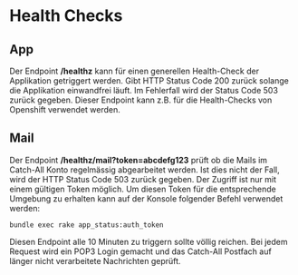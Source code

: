 # Health Checks

## App

Der Endpoint **/healthz** kann für einen generellen Health-Check der Applikation getriggert werden.
Gibt HTTP Status Code 200 zurück solange die Applikation einwandfrei läuft. Im Fehlerfall wird der
Status Code 503 zurück gegeben.
Dieser Endpoint kann z.B. für die Health-Checks von Openshift verwendet werden.

## Mail

Der Endpoint **/healthz/mail?token=abcdefg123** prüft ob die Mails im Catch-All Konto regelmässig abgearbeitet werden. Ist dies nicht der Fall, wird der HTTP Status Code 503 zurück gegeben.
Der Zugriff ist nur mit einem gültigen Token möglich.
Um diesen Token für die entsprechende Umgebung zu erhalten kann auf der Konsole folgender Befehl verwendet werden:

```bundle exec rake app_status:auth_token```

Diesen Endpoint alle 10 Minuten zu triggern sollte völlig reichen. Bei jedem Request wird ein POP3 Login gemacht und das Catch-All Postfach auf länger nicht verarbeitete Nachrichten geprüft.

